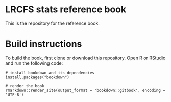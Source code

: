 # LRCFS stats reference book
This is the repository for the reference book.

# Build instructions
To build the book, first clone or download this repository. Open R or RStudio and run the following code:
```
# install bookdown and its dependencies
install.packages("bookdown")

# render the book
rmarkdown::render_site(output_format = 'bookdown::gitbook', encoding = 'UTF-8')
```